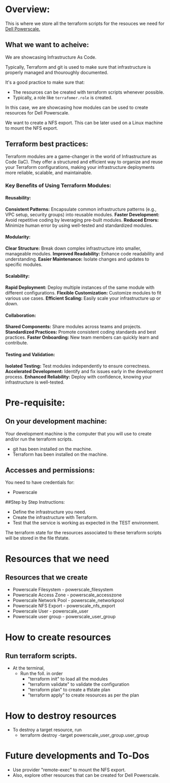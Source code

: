 # Overview:

This is where we store all the terraform scripts for the resouces we need for [Dell Powerscale.](https://www.dell.com/en-sg/shop/storage-servers-and-networking-for-business/sf/powerscale)

## What we want to acheive:

We are showcasing Infrastructure As Code.

Typically, Terraform and git is used to make sure that infrastructure is properly managed and thouroughly documented.

It's a good practice to make sure that:
- The resources can be created with terraform scripts whenever possible.
- Typically, a role like `terrafomer.role` is created.

In this case, we are showcasing how modules can be used to create resources for Dell Powerscale.

We want to create a NFS export. This can be later used on a Linux machine to mount the NFS export.

## Terraform best practices:

Terraform modules are a game-changer in the world of Infrastructure as Code (IaC). They offer a structured and efficient way to organize and reuse your Terraform configurations, making your infrastructure deployments more reliable, scalable, and maintainable.

### Key Benefits of Using Terraform Modules:

#### Reusability:

**Consistent Patterns:** Encapsulate common infrastructure patterns (e.g., VPC setup, security groups) into reusable modules.
**Faster Development:** Avoid repetitive coding by leveraging pre-built modules.
**Reduced Errors:** Minimize human error by using well-tested and standardized modules.

#### Modularity:

**Clear Structure:** Break down complex infrastructure into smaller, manageable modules.
**Improved Readability:** Enhance code readability and understanding.
**Easier Maintenance:** Isolate changes and updates to specific modules.

#### Scalability:

**Rapid Deployment:** Deploy multiple instances of the same module with different configurations.
**Flexible Customization:** Customize modules to fit various use cases.
**Efficient Scaling:** Easily scale your infrastructure up or down.

#### Collaboration:

**Shared Components:** Share modules across teams and projects.
**Standardized Practices:** Promote consistent coding standards and best practices.
**Faster Onboarding:** New team members can quickly learn and contribute.

#### Testing and Validation:

**Isolated Testing:** Test modules independently to ensure correctness.
**Accelerated Development:** Identify and fix issues early in the development process.
**Enhanced Reliability:** Deploy with confidence, knowing your infrastructure is well-tested.

# Pre-requisite:

## On your development machine:

Your development machine is the computer that you will use to create and/or run the terraform scripts.

- git has been installed on the machine.
- Terraform has been installed on the machine.

## Accesses and permissions:

You need to have credentials for:
- Powerscale

##Step by Step Instructions:

- Define the infrastructure you need.
- Create the infrastructure with Terraform.
- Test that the service is working as expected in the TEST environment.

The terraform state for the resources associated to these terraform scripts will be stored in the file tfstate.

# Resources that we need

## Resources that we create

- Powerscale Filesystem - powerscale_filesystem
- Powerscale Access Zone - powerscale_accesszone
- Powerscale Network Pool - powerscale_networkpool
- Powerscale NFS Export - powerscale_nfs_export
- Powerscale User - powerscale_user
- Powerscale user group - powerscale_user_group  

# How to create resources

## Run terraform scripts.
- At the terminal,
  - Run the foll. in order
      - "terraform init" to load all the modules
      - "terraform validate" to validate the configuration
      - "terraform plan" to create a tfstate plan
      - "terraform apply" to create resources as per the plan

# How to destroy resources

- To destroy a target resource, run
    - terraform destroy -target powerscale_user_group.user_group

# Future developments and To-Dos
- Use provider "remote-exec" to mount the NFS export.
- Also, explore other resources that can be created for Dell Powerscale.
